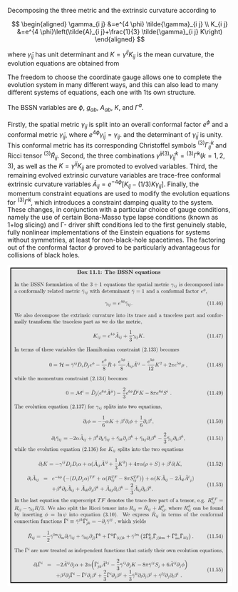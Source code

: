 Decomposing the three metric and the extrinsic curvature according to 

$$
\begin{aligned} \gamma_{i j} &=e^{4 \phi} \tilde{\gamma}_{i j} \\ K_{i j} &=e^{4 \phi}\left(\tilde{A}_{i j}+\frac{1}{3} \tilde{\gamma}_{i j} K\right) \end{aligned}
$$

where $\tilde{\gamma}_{i j}$ has unit determinant and $K=\gamma^{i j} K_{i j}$ is the mean curvature, the evolution equations are obtained from




The freedom to choose the coordinate gauge allows one to complete the evolution system in many different ways, and this can also lead to many different systems of equations, each one with 1ts own structure.

The BSSN variables are $\phi$, $g_{a b}$, $A_{a b}$, $K$, and $\Gamma^{a}$.






Firstly, the spatial metric $\gamma_{i j}$ is split into an overall conformal factor $e^{\phi}$ and a conformal metric $\tilde{\gamma}_{i j}$, where $e^{4 \phi} \tilde{\gamma}_{i j}=\gamma_{i j}$. and the determinant of $\tilde{\gamma}_{i j}$ is unity. This conformal metric has its corresponding Christoffel symbols $^{(3)} \widetilde{\Gamma}^{k}_{i j}$ and Ricci tensor $^{(3)} \tilde{R}_{i j}$. Second, the three combinations $\tilde{\gamma}^{i j} {}^{(3)} \tilde{\gamma}^k_{i j}={}^{(3)} \tilde{\Gamma}^{k}(k=1,2,3)$, as well as the $K=\gamma^{i j} K_{i j}$ are promoted to evolved variables. Third, the remaining evolved extrinsic curvature variables are trace-free conformal extrinsic curvature variables $\tilde{A}_{i j}=e^{-4 \phi}\left[K_{i j}-(1 / 3) K \gamma_{i j}\right]$. Finally, the momentum constraint equations are used to modify the evolution equations for ${}^{(3)} \tilde{\Gamma}^{k}$, which introduces a constraint damping quality to the system. These changes, in conjunction with a particular choice of gauge conditions, namely the use of certain Bona-Masso type lapse conditions (known as 1+log slicing) and Γ- driver shift conditions led to the first genuinely stable, fully nonlinear implementations of the Einstein equations for systems without symmetries, at least for non-black-hole spacetimes. The factoring out of the conformal factor $\phi$ proved to be particularly advantageous for collisions of black holes.

![-w420](media/15533396941561.jpg)


